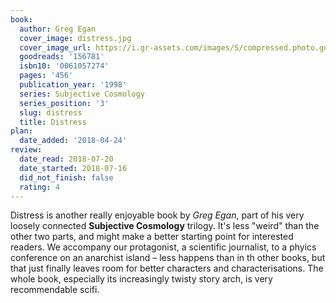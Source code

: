 ```yaml
---
book:
  author: Greg Egan
  cover_image: distress.jpg
  cover_image_url: https://i.gr-assets.com/images/S/compressed.photo.goodreads.com/books/1223643478l/156781.jpg
  goodreads: '156781'
  isbn10: '0061057274'
  pages: '456'
  publication_year: '1998'
  series: Subjective Cosmology
  series_position: '3'
  slug: distress
  title: Distress
plan:
  date_added: '2018-04-24'
review:
  date_read: 2018-07-20
  date_started: 2018-07-16
  did_not_finish: false
  rating: 4
---
```


Distress is another really enjoyable book by *Greg Egan*, part of his very loosely connected **Subjective Cosmology** trilogy. It's less "weird" than the other two parts, and might make a better starting point for interested readers. We accompany our protagonist, a scientific journalist, to a phyics conference on an anarchist island – less happens than in th other books, but that just finally leaves room for better characters and characterisations. The whole book, especially its increasingly twisty story arch, is very recommendable scifi.
